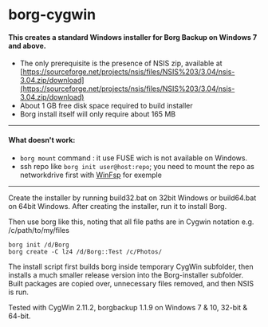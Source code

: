 # borg-cygwin

#### This creates a standard Windows installer for Borg Backup on Windows 7 and above.

* The only prerequisite is the presence of NSIS zip, available at [https://sourceforge.net/projects/nsis/files/NSIS%203/3.04/nsis-3.04.zip/download](https://sourceforge.net/projects/nsis/files/NSIS%203/3.04/nsis-3.04.zip/download)
* About 1 GB free disk space required to build installer
* Borg install itself will only require about 165 MB

---

#### What doesn't work:

* `borg mount` command :  it use FUSE wich is not available on Windows.
* ssh repo like `borg init user@host:repo`; you need to mount the repo as networkdrive first with [WinFsp](http://www.secfs.net/winfsp/) for exemple


---

Create the installer by running build32.bat on 32bit Windows or build64.bat on 64bit Windows. After creating the installer, run it to install Borg.

Then use borg like this, noting that all file paths are in Cygwin notation e.g. /c/path/to/my/files

```
borg init /d/Borg
borg create -C lz4 /d/Borg::Test /c/Photos/
```

The install script first builds borg inside temporary CygWin subfolder, then installs a much smaller release version into the Borg-installer subfolder. Built packages are copied over, unnecessary files removed, and then NSIS is run.

Tested with CygWin 2.11.2, borgbackup 1.1.9 on Windows 7 & 10, 32-bit & 64-bit.
